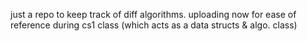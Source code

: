 just a repo to keep track of diff algorithms. uploading now for ease of reference during cs1 class (which acts as a data structs & algo. class)
